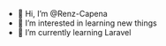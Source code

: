 - 👋 Hi, I’m @Renz-Capena
- 👀 I’m interested in learning new things
- 🌱 I’m currently learning Laravel

<!---
Renz-Capena/Renz-Capena is a ✨ special ✨ repository because its `README.md` (this file) appears on your GitHub profile.
You can click the Preview link to take a look at your changes.
--->
